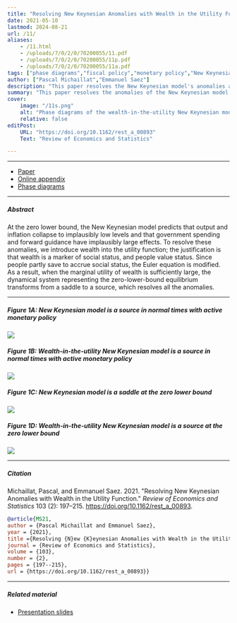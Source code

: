 ```yaml
---
title: "Resolving New Keynesian Anomalies with Wealth in the Utility Function" 
date: 2021-05-10
lastmod: 2024-08-21
url: /11/
aliases:
    - /11.html
    - /uploads/7/0/2/0/70200055/11.pdf
    - /uploads/7/0/2/0/70200055/11p.pdf
    - /uploads/7/0/2/0/70200055/11a.pdf
tags: ["phase diagrams","fiscal policy","monetary policy","New Keynesian model","optimal control","wealth in the utility","zero lower bound","Euler equation"]
author: ["Pascal Michaillat","Emmanuel Saez"]
description: "This paper resolves the New Keynesian model's anomalies at the zero lower bound by introducing wealth in the utility function. Published in REStat, 2021."
summary: "This paper resolves the anomalies of the New Keynesian model at the zero lower bound—explosive recession, forward-guidance puzzle, multiplier puzzle—by introducing wealth into the utility function."
cover:
    image: "/11s.png"
    alt: "Phase diagrams of the wealth-in-the-utility New Keynesian model"
    relative: false
editPost:
    URL: "https://doi.org/10.1162/rest_a_00893"
    Text: "Review of Economics and Statistics"

---
```


---

+ [Paper](/11.pdf)
+ [Online appendix](/11a.pdf)
+ [Phase diagrams](https://github.com/pmichaillat/wunk)

---

##### Abstract

At the zero lower bound, the New Keynesian model predicts that output and inflation collapse to implausibly low levels and that government spending and forward guidance have implausibly large effects. To resolve these anomalies, we introduce wealth into the utility function; the justification is that wealth is a marker of social status, and people value status. Since people partly save to accrue social status, the Euler equation is modified. As a result, when the marginal utility of wealth is sufficiently large, the dynamical system representing the zero-lower-bound equilibrium transforms from a saddle to a source, which resolves all the anomalies.

---

##### Figure 1A:  New Keynesian model is a source in normal times with active monetary policy

![](/11a.png)

##### Figure 1B:  Wealth-in-the-utility New Keynesian model is a source in normal times with active monetary policy

![](/11b.png)

##### Figure 1C:  New Keynesian model is a saddle at the zero lower bound

![](/11c.png)

##### Figure 1D:  Wealth-in-the-utility New Keynesian model is a source at the zero lower bound

![](/11d.png)


---

##### Citation

Michaillat, Pascal, and Emmanuel Saez. 2021. "Resolving New Keynesian Anomalies with Wealth in the Utility Function." *Review of Economics and Statistics* 103 (2): 197–215. https://doi.org/10.1162/rest_a_00893.

```BibTeX
@article{MS21,
author = {Pascal Michaillat and Emmanuel Saez},
year = {2021},
title ={Resolving {N}ew {K}eynesian Anomalies with Wealth in the Utility Function},
journal = {Review of Economics and Statistics},
volume = {103},
number = {2},
pages = {197--215},
url = {https://doi.org/10.1162/rest_a_00893}}
```

---

##### Related material

+ [Presentation slides](/11p.pdf)